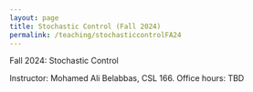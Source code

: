 ```yaml
---
layout: page
title: Stochastic Control (Fall 2024)
permalink: /teaching/stochasticcontrolFA24
---
```


Fall 2024: Stochastic Control


Instructor: Mohamed Ali Belabbas, CSL 166.
Office hours: TBD
